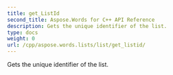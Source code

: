 ```yaml
---
title: get_ListId
second_title: Aspose.Words for C++ API Reference
description: Gets the unique identifier of the list. 
type: docs
weight: 0
url: /cpp/aspose.words.lists/list/get_listid/
---
```


Gets the unique identifier of the list. 


